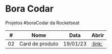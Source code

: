 # Bora Codar

Projetos #boraCodar da Rocketseat

<table>
      <thead>
         <tr>
            <th>#</th>
            <th>Nome</th>
            <th>Data</th>
            <th>Abrir</th>
         </tr>
      </thead>
      <tbody>
         <tr>
            <td>02</td>
            <td>Card de produto</td>
            <td>19/01/23</td>
            <td><a href="#"> :link: </a></td>
         </tr>
      </tbody>
   </table>